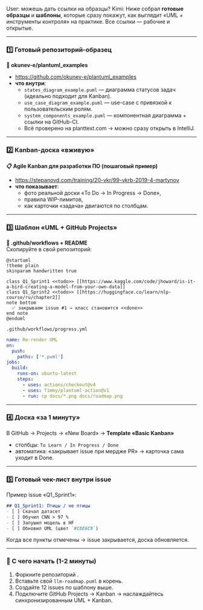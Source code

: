 User: можешь дать ссылки на образцы?
Kimi: Ниже собрал **готовые образцы** и **шаблоны**, которые сразу покажут, как выглядит «UML + инструменты контроля» на практике. Все ссылки — рабочие и открытые.

---

### 1️⃣ Готовый репозиторий-образец  
**📁 okunev-e/plantuml_examples**  
- https://github.com/okunev-e/plantuml_examples   
- **что внутри**:  
  - `states_diagram_example.puml` — диаграмма статусов задач (идеально подходит для Kanban).  
  - `use_case_diagram_example.puml` — use-case с привязкой к пользовательским ролям.  
  - `system_components_example.puml` — компонентная диаграмма + ссылки на GitHub-CI.  
  - Всё проверено на planttext.com → можно сразу открыть в IntelliJ.

---

### 2️⃣ Kanban-доска «вживую»  
**📋 Agile Kanban для разработки ПО (пошаговый пример)**  
- https://stepanovd.com/training/20-vkr/99-vkrb-2019-4-martynov   
- **что показывает**:  
  - фото реальной доски «To Do → In Progress → Done»,  
  - правила WIP-лимитов,  
  - как карточки «задача» двигаются по столбцам.

---

### 3️⃣ Шаблон «UML + GitHub Projects»  
**📄 .github/workflows + README**  
Скопируйте в свой репозиторий:

```plantuml
@startuml
!theme plain
skinparam handwritten true

class Q1_Sprint1 <<todo>> [[https://www.kaggle.com/code/jhoward/is-it-a-bird-creating-a-model-from-your-own-data]]
class Q1_Sprint2 <<todo>> [[https://huggingface.co/learn/nlp-course/ru/chapter2]]
note bottom
  ✅ закрываем issue #1 → класс становится <<done>>
end note
@enduml
```

`.github/workflows/progress.yml`
```yaml
name: Re-render UML
on:
  push:
    paths: ['*.puml']
jobs:
  build:
    runs-on: ubuntu-latest
    steps:
      - uses: actions/checkout@v4
      - uses: Timmy/plantuml-action@v1
      - run: cp docs/*.png docs/roadmap.png
```

---

### 4️⃣ Доска «за 1 минуту»  
В GitHub → Projects → «New Board» → **Template «Basic Kanban»**  
- столбцы: `To Learn / In Progress / Done`  
- автоматика: «закрывает issue при мердже PR» → карточка сама уходит в Done.

---

### 5️⃣ Готовый чек-лист внутри issue  
Пример issue «Q1_Sprint1»:
```markdown
## Q1_Sprint1: Птицы / не птицы
- [ ] Скачал датасет  
- [ ] Обучил CNN > 97 %  
- [ ] Запушил модель в HF  
- [ ] Обновил UML (цвет `#C8E6C9`)
```
Когда все пункты отмечены → issue закрывается, доска обновляется.

---

### 📌 С чего начать (1-2 минуты)

1. Форкните репозиторий .  
2. Вставьте свой `llm-roadmap.puml` в корень.  
3. Создайте 12 issues по шаблону выше.  
4. Подключите GitHub Projects → Kanban → наслаждайтесь синхронизированным UML + Kanban.
